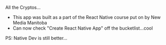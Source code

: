 All the Cryptos...

- This app was built as a part of the React Native course put on by New Media Manitoba
- Can now check "Create React Native App" off the bucketlist...cool



PS: Native Dev is still better...
